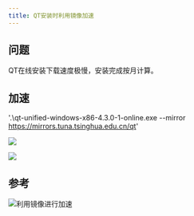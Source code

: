 ```yaml
---
title: QT安装时利用镜像加速
---
```



## 问题


QT在线安装下载速度极慢，安装完成按月计算。


## 加速

'.\qt-unified-windows-x86-4.3.0-1-online.exe --mirror  https://mirrors.tuna.tsinghua.edu.cn/qt'

![](/images/qt_acc_1.png)

![](/images/qt_acc_1.png)


## 参考

![利用镜像进行加速](https://wiki.qt.io/Online_Installer_4.x#Selecting_a_mirror_for_opensource)

